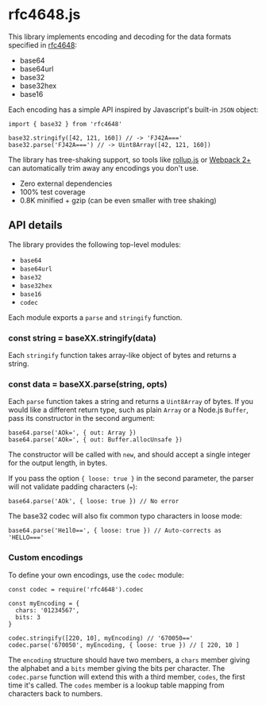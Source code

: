 # rfc4648.js

This library implements encoding and decoding for the data formats specified in [rfc4648](https://tools.ietf.org/html/rfc4648):

* base64
* base64url
* base32
* base32hex
* base16

Each encoding has a simple API inspired by Javascript's built-in `JSON` object:

    import { base32 } from 'rfc4648'

    base32.stringify([42, 121, 160]) // -> 'FJ42A==='
    base32.parse('FJ42A===') // -> Uint8Array([42, 121, 160])

The library has tree-shaking support, so tools like [rollup.js](https://rollupjs.org/) or [Webpack 2+](https://webpack.js.org/) can automatically trim away any encodings you don't use.

* Zero external dependencies
* 100% test coverage
* 0.8K minified + gzip (can be even smaller with tree shaking)

## API details

The library provides the following top-level modules:

* `base64`
* `base64url`
* `base32`
* `base32hex`
* `base16`
* `codec`

Each module exports a `parse` and `stringify` function.

### const string = baseXX.stringify(data)

Each `stringify` function takes array-like object of bytes and returns a string.

### const data = baseXX.parse(string, opts)

Each `parse` function takes a string and returns a `Uint8Array` of bytes. If you would like a different return type, such as plain `Array` or a Node.js `Buffer`, pass its constructor in the second argument:

    base64.parse('AOk=', { out: Array })
    base64.parse('AOk=', { out: Buffer.allocUnsafe })

The constructor will be called with `new`, and should accept a single integer for the output length, in bytes.

If you pass the option `{ loose: true }` in the second parameter, the parser will not validate padding characters (`=`):

    base64.parse('AOk', { loose: true }) // No error

The base32 codec will also fix common typo characters in loose mode:

    base64.parse('He1l0==', { loose: true }) // Auto-corrects as 'HELLO==='

### Custom encodings

To define your own encodings, use the `codec` module:

    const codec = require('rfc4648').codec

    const myEncoding = {
      chars: '01234567',
      bits: 3
    }

    codec.stringify([220, 10], myEncoding) // '670050=='
    codec.parse('670050', myEncoding, { loose: true }) // [ 220, 10 ]

The `encoding` structure should have two members, a `chars` member giving the alphabet and a `bits` member giving the bits per character. The `codec.parse` function will extend this with a third member, `codes`, the first time it's called. The `codes` member is a lookup table mapping from characters back to numbers.
